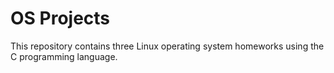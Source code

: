 # OS Projects
This repository contains three Linux operating system homeworks using the C programming language.
